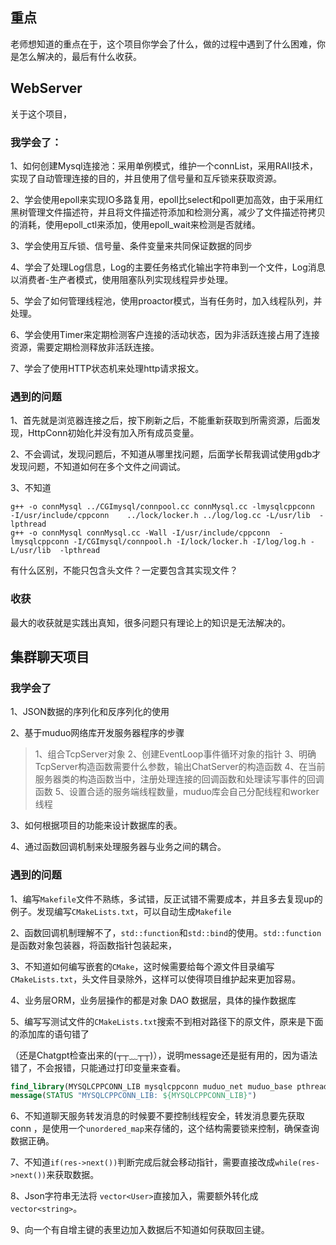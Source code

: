 ## 重点

老师想知道的重点在于，这个项目你学会了什么，做的过程中遇到了什么困难，你是怎么解决的，最后有什么收获。

## WebServer

关于这个项目，

### 我学会了：

1、如何创建Mysql连接池：采用单例模式，维护一个connList，采用RAII技术，实现了自动管理连接的目的，并且使用了信号量和互斥锁来获取资源。

2、学会使用epoll来实现IO多路复用，epoll比select和poll更加高效，由于采用红黑树管理文件描述符，并且将文件描述符添加和检测分离，减少了文件描述符拷贝的消耗，使用epoll_ctl来添加，使用epoll_wait来检测是否就绪。

3、学会使用互斥锁、信号量、条件变量来共同保证数据的同步

4、学会了处理Log信息，Log的主要任务格式化输出字符串到一个文件，Log消息以消费者-生产者模式，使用阻塞队列实现线程异步处理。

5、学会了如何管理线程池，使用proactor模式，当有任务时，加入线程队列，并处理。

6、学会使用Timer来定期检测客户连接的活动状态，因为非活跃连接占用了连接资源，需要定期检测释放非活跃连接。

7、学会了使用HTTP状态机来处理http请求报文。

### 遇到的问题

1、首先就是浏览器连接之后，按下刷新之后，不能重新获取到所需资源，后面发现，HttpConn初始化并没有加入所有成员变量。

2、不会调试，发现问题后，不知道从哪里找问题，后面学长帮我调试使用gdb才发现问题，不知道如何在多个文件之间调试。

3、不知道

```shell
g++ -o connMysql ../CGImysql/connpool.cc connMysql.cc -lmysqlcppconn  -I/usr/include/cppconn    ../lock/locker.h ../log/log.cc -L/usr/lib  -lpthread
g++ -o connMysql connMysql.cc -Wall -I/usr/include/cppconn  -lmysqlcppconn -I/CGImysql/connpool.h -I/lock/locker.h -I/log/log.h -L/usr/lib  -lpthread
```

有什么区别，不能只包含头文件？一定要包含其实现文件？

### 收获

最大的收获就是实践出真知，很多问题只有理论上的知识是无法解决的。

## 集群聊天项目

### 我学会了

1、JSON数据的序列化和反序列化的使用

2、基于muduo网络库开发服务器程序的步骤

> 1、组合TcpServer对象
> 2、创建EventLoop事件循环对象的指针
> 3、明确TcpServer构造函数需要什么参数，输出ChatServer的构造函数
> 4、在当前服务器类的构造函数当中，注册处理连接的回调函数和处理读写事件的回调函数
> 5、设置合适的服务端线程数量，muduo库会自己分配线程和worker线程

3、如何根据项目的功能来设计数据库的表。

4、通过函数回调机制来处理服务器与业务之间的耦合。

### 遇到的问题

1、编写`Makefile`文件不熟练，多试错，反正试错不需要成本，并且多去复现up的例子。发现编写`CMakeLists.txt`，可以自动生成`Makefile`

2、函数回调机制理解不了，`std::function`和`std::bind`的使用。`std::function`是函数对象包装器，将函数指针包装起来，

3、不知道如何编写嵌套的`CMake`，这时候需要给每个源文件目录编写`CMakeLists.txt`，头文件目录除外，这样可以使得项目维护起来更加容易。

4、业务层ORM，业务层操作的都是对象 DAO 数据层，具体的操作数据库

5、编写写测试文件的`CMakeLists.txt`搜索不到相对路径下的原文件，原来是下面的添加库的语句错了

（还是Chatgpt检查出来的(┬┬﹏┬┬)），说明message还是挺有用的，因为语法错了，不会报错，只能通过打印变量来查看。

```cmake
find_library(MYSQLCPPCONN_LIB mysqlcppconn muduo_net muduo_base pthread)
message(STATUS "MYSQLCPPCONN_LIB: ${MYSQLCPPCONN_LIB}")
```

6、不知道聊天服务转发消息的时候要不要控制线程安全，转发消息要先获取 conn ，是使用一个`unordered_map`来存储的，这个结构需要锁来控制，确保查询数据正确。

7、不知道`if(res->next())`判断完成后就会移动指针，需要直接改成`while(res->next())`来获取数据。

8、Json字符串无法将 `vector<User>`直接加入，需要额外转化成`vector<string>`。

9、向一个有自增主键的表里边加入数据后不知道如何获取回主键。
